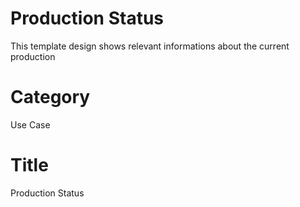 # Production Status
This template design shows relevant informations about the current production 

# Category
Use Case

# Title
Production Status